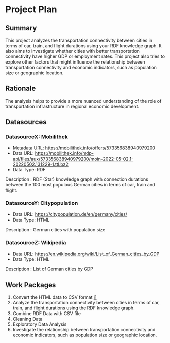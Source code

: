 # Project Plan

## Summary

This project analyzes the transportation connectivity between cities in terms of car, train, and flight durations using your RDF knowledge graph. It also aims to investigate whether cities with better transportation connectivity have higher GDP or employment rates. This project also tries to explore other factors that might influence the relationship between transportation connectivity and economic indicators, such as population size or geographic location. 
## Rationale

The analysis helps to provide a more nuanced understanding of the role of transportation infrastructure in regional economic development.

## Datasources


### DatasourceX: Mobilithek
* Metadata URL: https://mobilithek.info/offers/573356838940979200
* Data URL: https://mobilithek.info/mdp-api/files/aux/573356838940979200/moin-2022-05-02.1-20220502.131229-1.ttl.bz2
* Data Type: RDF

Description : RDF (Star) knowledge graph with connection durations between the 100 most populous German cities in terms of car, train and flight.

### DatasourceY: Citypopulation
* Data URL: https://citypopulation.de/en/germany/cities/
* Data Type: HTML

Description : German cities with population size

### DatasourceZ: Wikipedia
* Data URL: https://en.wikipedia.org/wiki/List_of_German_cities_by_GDP
* Data Type: HTML

Description : List of German cities by GDP

## Work Packages

1. Convert the HTML data to CSV format [i1]
2. Analyze the transportation connectivity between cities in terms of car, train, and flight durations using the RDF knowledge graph.
3. Combine RDF Data with CSV file
4. Cleaning Data 
5. Exploratory Data Analysis
6. Investigate the relationship between transportation connectivity and economic indicators, such as population size or geographic location. 

[i1]: https://github.com/diganto-deb/2023-AMSE/issues/1
[i2]: https://github.com/diganto-deb/2023-AMSE/issues/2
[i3]: https://github.com/diganto-deb/2023-AMSE/issues/3
[i4]: https://github.com/diganto-deb/2023-AMSE/issues/4
[i5]: https://github.com/diganto-deb/2023-AMSE/issues/5
[i6]: https://github.com/diganto-deb/2023-AMSE/issues/6
